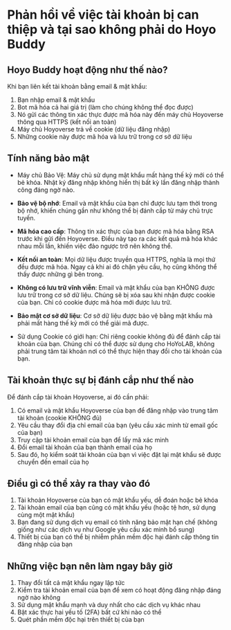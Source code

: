 # Phản hồi về việc tài khoản bị can thiệp và tại sao không phải do Hoyo Buddy

## Hoyo Buddy hoạt động như thế nào?

Khi bạn liên kết tài khoản bằng email & mật khẩu:

1. Bạn nhập email & mật khẩu
2. Bot mã hóa cả hai giá trị (làm cho chúng không thể đọc được)
3. Nó gửi các thông tin xác thực được mã hóa này đến máy chủ Hoyoverse thông qua HTTPS (kết nối an toàn)
4. Máy chủ Hoyoverse trả về cookie (dữ liệu đăng nhập)
5. Những cookie này được mã hóa và lưu trữ trong cơ sở dữ liệu

## Tính năng bảo mật

- Máy chủ Bảo Vệ: Máy chủ sử dụng mật khẩu mất hàng thế kỷ mới có thể bẻ khóa. Nhật ký đăng nhập không hiển thị bất kỳ lần đăng nhập thành công đáng ngờ nào.

- **Bảo vệ bộ nhớ**: Email và mật khẩu của bạn chỉ được lưu tạm thời trong bộ nhớ, khiến chúng gần như không thể bị đánh cắp từ máy chủ trực tuyến.

- **Mã hóa cao cấp**: Thông tin xác thực của bạn được mã hóa bằng RSA trước khi gửi đến Hoyoverse. Điều này tạo ra các kết quả mã hóa khác nhau mỗi lần, khiến việc đảo ngược trở nên không thể.

- **Kết nối an toàn**: Mọi dữ liệu được truyền qua HTTPS, nghĩa là mọi thứ đều được mã hóa. Ngay cả khi ai đó chặn yêu cầu, họ cũng không thể thấy được những gì bên trong.

- **Không có lưu trữ vĩnh viễn**: Email và mật khẩu của bạn KHÔNG được lưu trữ trong cơ sở dữ liệu. Chúng sẽ bị xóa sau khi nhận được cookie của bạn. Chỉ có cookie được mã hóa mới được lưu trữ.

- **Bảo mật cơ sở dữ liệu**: Cơ sở dữ liệu được bảo vệ bằng mật khẩu mà phải mất hàng thế kỷ mới có thể giải mã được.

- Sử dụng Cookie có giới hạn: Chỉ riêng cookie không đủ để đánh cắp tài khoản của bạn. Chúng chỉ có thể được sử dụng cho HoYoLAB, không phải trung tâm tài khoản nơi có thể thực hiện thay đổi cho tài khoản của bạn.

## Tài khoản thực sự bị đánh cắp như thế nào

Để đánh cắp tài khoản Hoyoverse, ai đó cần phải:

1. Có email và mật khẩu Hoyoverse của bạn để đăng nhập vào trung tâm tài khoản (cookie KHÔNG đủ)
2. ​​Yêu cầu thay đổi địa chỉ email của bạn (yêu cầu xác minh từ email gốc của bạn)
3. Truy cập tài khoản email của bạn để lấy mã xác minh
4. Đổi email tài khoản của bạn thành email của họ
5. Sau đó, họ kiểm soát tài khoản của bạn vì việc đặt lại mật khẩu sẽ được chuyển đến email của họ

## Điều gì có thể xảy ra thay vào đó

1. Tài khoản Hoyoverse của bạn có mật khẩu yếu, dễ đoán hoặc bẻ khóa
2. Tài khoản email của bạn cũng có mật khẩu yếu (hoặc tệ hơn, sử dụng cùng một mật khẩu)
3. Bạn đang sử dụng dịch vụ email có tính năng bảo mật hạn chế (không giống như các dịch vụ như Google yêu cầu xác minh bổ sung)
4. Thiết bị của bạn có thể bị nhiễm phần mềm độc hại đánh cắp thông tin đăng nhập của bạn

## Những việc bạn nên làm ngay bây giờ

1. Thay đổi tất cả mật khẩu ngay lập tức
2. Kiểm tra tài khoản email của bạn để xem có hoạt động đăng nhập đáng ngờ nào không
3. Sử dụng mật khẩu mạnh và duy nhất cho các dịch vụ khác nhau
4. Bật xác thực hai yếu tố (2FA) bất cứ khi nào có thể
5. Quét phần mềm độc hại trên thiết bị của bạn
